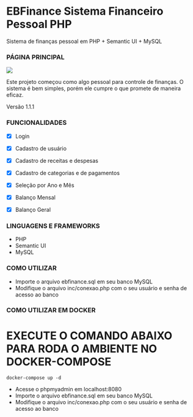 # EBFinance Sistema Financeiro Pessoal PHP
Sistema de finanças pessoal em PHP + Semantic UI + MySQL

### PÁGINA PRINCIPAL
<img src="https://user-images.githubusercontent.com/107374370/176886043-41dcb17a-67a4-4737-9de3-63586f4639ae.png"/>

Este projeto começou como algo pessoal para controle de finanças. O sistema é bem simples, porém ele cumpre o que promete de maneira eficaz.

Versão 1.1.1

### FUNCIONALIDADES
- [X] Login
- [X] Cadastro de usuário
- [X] Cadastro de receitas e despesas
- [X] Cadastro de categorias e de pagamentos
- [X] Seleção por Ano e Mês
- [X] Balanço Mensal
- [X] Balanço Geral


### LINGUAGENS E FRAMEWORKS
<ul>
  <li>PHP</li>
  <li>Semantic UI</li>
  <li>MySQL</li>
</ul>

### COMO UTILIZAR
<ul>
  <li>Importe o arquivo ebfinance.sql em seu banco MySQL</li>
  <li>Modifique o arquivo inc/conexao.php com o seu usuário e senha de acesso ao banco</li>
</ul>

### COMO UTILIZAR EM DOCKER
# EXECUTE O COMANDO ABAIXO PARA RODA O AMBIENTE NO DOCKER-COMPOSE
```
docker-compose up -d
```
<ul>
  <li>Acesse o phpmyadmin em localhost:8080</li>
  <li>Importe o arquivo ebfinance.sql em seu banco MySQL</li>
  <li>Modifique o arquivo inc/conexao.php com o seu usuário e senha de acesso ao banco</li>
</ul>